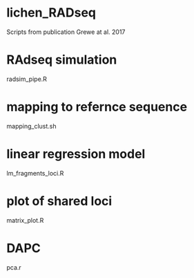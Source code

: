 # lichen_RADseq
Scripts from publication Grewe at al. 2017

# RAdseq simulation
radsim_pipe.R

# mapping to refernce sequence
mapping_clust.sh

# linear regression model
lm_fragments_loci.R

# plot of shared loci
matrix_plot.R

# DAPC
pca.r
